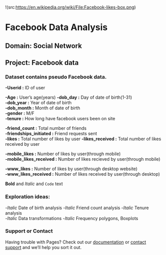!(src:https://en.wikipedia.org/wiki/File:Facebook-likes-box.png)

# Facebook Data Analysis

## Domain: Social Network 
## Project: Facebook data


### Dataset contains pseudo Facebook data.

**-Userid :** ID of user 

**-Age :** User’s age(years) 
**-dob_day :** Day of date of birth(1-31)  
**-dob_year :** Year of date of birth  
**-dob_month :** Month of date of birth  
**-gender :** M/F  
**-tenure :** How long have facebook users been on site  

**-friend_count :** Total number of friends  
**-friendships_initiated :** Friend requests sent  
**-likes :** Total number of likes by user 
**-likes_received :** Total number of likes received by user 

**-mobile_likes :** Number of likes by user(through mobile)  
**-mobile_likes_received :** Number of likes recieved by user(through mobile)  

**-www_likes :** Number of likes by user(through desktop website)  
**-www_likes_received :** Number of likes received by user(through desktop) 
 
 
**Bold** and _Italic_ and `Code` text
### Exploration ideas:

-_Italic_ Date of birth analysis 
-_Italic_ Friend count analysis
-_Italic_ Tenure analysis   
-_Italic_ Data transformations
-_Italic_ Frequency polygons, Boxplots


### Support or Contact

Having trouble with Pages? Check out our [documentation](https://help.github.com/categories/github-pages-basics/) or [contact support](https://github.com/contact) and we’ll help you sort it out.
